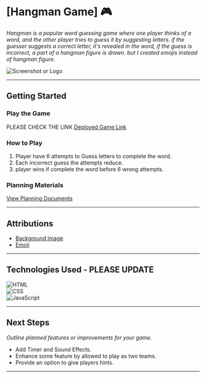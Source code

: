 # [Hangman Game] 🎮

_Hangman is a popular word guessing game where one player thinks of a word, and the other player tries to guess it by suggesting letters. if the guesser suggests a correct letter, it's revealed in the word, if the guess is incorrect, a part of a hangman figure is drawn. but I created emojis instead of hangman figure._


![Screenshot or Logo](https://i.imgur.com/XCbygbY.png)  

----------

## Getting Started

### Play the Game

PLEASE CHECK THE LINK
[Deployed Game Link](https://github.com/JassimHayat/Hangman) 

### How to Play

1. Player have 6 attempts to Guess letters to complete the word.
2. Each incorrect guess the attempts reduce.
3.  player wins if complete the word before 6 wrong attempts.

### Planning Materials

[View Planning Documents](https://trello.com/b/l2GmDYRX/my-project1-hangman)

----------

## Attributions

-   [Background Image](https://www.istockphoto.com/photo/word-brand-on-blue-background-gm868866930-144875825)
-   [Emoji](https://excellence-it.co.uk/insights/bring-up-emoji-window/#:~:text=Press%20Windows%20key%20%2B%20.,emoji%20panel%20will%20pop%20up.)

----------

## Technologies Used - PLEASE UPDATE 

![HTML](https://img.shields.io/badge/-HTML-E34F26?logo=html5&logoColor=white&style=flat-square)  
![CSS](https://img.shields.io/badge/-CSS-1572B6?logo=css3&logoColor=white&style=flat-square)  
![JavaScript](https://img.shields.io/badge/-JavaScript-F7DF1E?logo=javascript&logoColor=black&style=flat-square)

----------

## Next Steps

_Outline planned features or improvements for your game._

-   Add Timer and Sound Effects.
-   Enhance some feature by allowed to play as two teams.
-   Provide an option to give players hints.


----------
